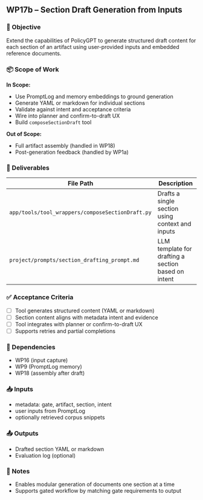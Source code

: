 ## WP17b – Section Draft Generation from Inputs

### 🎯 Objective
Extend the capabilities of PolicyGPT to generate structured draft content for each section of an artifact using user-provided inputs and embedded reference documents.

### 📦 Scope of Work
**In Scope:**
- Use PromptLog and memory embeddings to ground generation
- Generate YAML or markdown for individual sections
- Validate against intent and acceptance criteria
- Wire into planner and confirm-to-draft UX
- Build `composeSectionDraft` tool

**Out of Scope:**
- Full artifact assembly (handled in WP18)
- Post-generation feedback (handled by WP1a)

### 🚀 Deliverables
| File Path | Description |
|-----------|-------------|
| `app/tools/tool_wrappers/composeSectionDraft.py` | Drafts a single section using context and inputs |
| `project/prompts/section_drafting_prompt.md` | LLM template for drafting a section based on intent |

### ✅ Acceptance Criteria
- [ ] Tool generates structured content (YAML or markdown)
- [ ] Section content aligns with metadata intent and evidence
- [ ] Tool integrates with planner or confirm-to-draft UX
- [ ] Supports retries and partial completions

### 🔗 Dependencies
- WP16 (input capture)
- WP9 (PromptLog memory)
- WP18 (assembly after draft)

### 📥 Inputs
- metadata: gate, artifact, section, intent
- user inputs from PromptLog
- optionally retrieved corpus snippets

### 📤 Outputs
- Drafted section YAML or markdown
- Evaluation log (optional)

### 🧠 Notes
- Enables modular generation of documents one section at a time
- Supports gated workflow by matching gate requirements to output